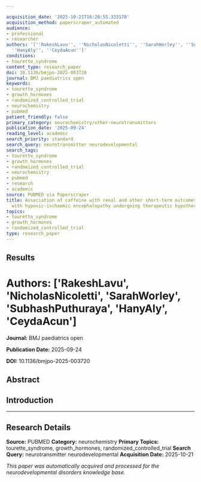 ```yaml
---

acquisition_date: '2025-10-21T16:20:55.333178'
acquisition_method: paperscraper_automated
audience:
- professional
- researcher
authors: '[''RakeshLavu'', ''NicholasNicoletti'', ''SarahWorley'', ''SubhashPuthuraya'',
  ''HanyAly'', ''CeydaAcun'']'
conditions:
- tourette_syndrome
content_type: research_paper
doi: 10.1136/bmjpo-2025-003720
journal: BMJ paediatrics open
keywords:
- tourette_syndrome
- growth_hormones
- randomized_controlled_trial
- neurochemistry
- pubmed
patient_friendly: false
primary_category: neurochemistry/other-neurotransmitters
publication_date: '2025-09-24'
reading_level: academic
search_priority: standard
search_query: neurotransmitter neurodevelopmental
search_tags:
- tourette_syndrome
- growth_hormones
- randomized_controlled_trial
- neurochemistry
- pubmed
- research
- academic
source: PUBMED via Paperscraper
title: Association of caffeine with renal and other short-term outcomes in neonates
  with hypoxic-ischaemic encephalopathy undergoing therapeutic hypothermia.
topics:
- tourette_syndrome
- growth_hormones
- randomized_controlled_trial
type: research_paper
---
```




## Results

# **Authors:** ['RakeshLavu', 'NicholasNicoletti', 'SarahWorley', 'SubhashPuthuraya', 'HanyAly', 'CeydaAcun']

**Journal:** BMJ paediatrics open

**Publication Date:** 2025-09-24

**DOI:** 10.1136/bmjpo-2025-003720

## Abstract

## Introduction

---

## Research Details

**Source:** PUBMED
**Category:** neurochemistry
**Primary Topics:** tourette_syndrome, growth_hormones, randomized_controlled_trial
**Search Query:** neurotransmitter neurodevelopmental
**Acquisition Date:** 2025-10-21

*This paper was automatically acquired and processed for the neurodevelopmental disorders knowledge base.*
